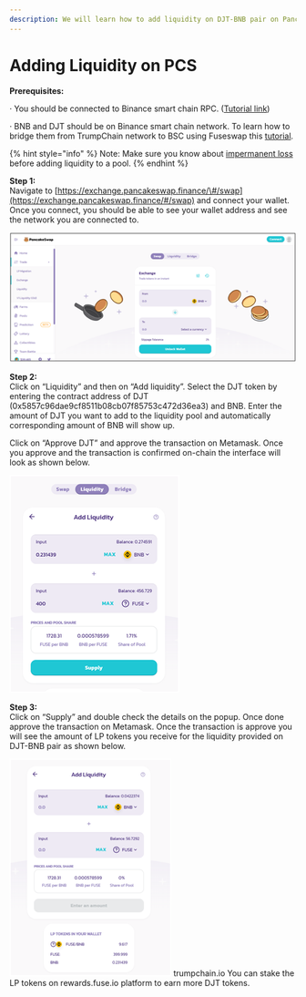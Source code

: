 ```yaml
---
description: We will learn how to add liquidity on DJT-BNB pair on Pancakeswap.
---
```


# Adding Liquidity on PCS

**Prerequisites:**

·        You should be connected to Binance smart chain RPC. \([Tutorial link](https://academy.binance.com/en/articles/connecting-metamask-to-binance-smart-chain)\)

·        BNB and DJT should be on Binance smart chain network. To learn how to bridge them from TrumpChain network to BSC using Fuseswap this [tutorial](https://docs.trumpchain.io/the-fuse-chain/token-bridges/transfer-fuse-using-bridge-on-fuseswap).

{% hint style="info" %}
Note: Make sure you know about [impermanent loss](https://academy.binance.com/en/articles/impermanent-loss-explained) before adding liquidity to a pool.
{% endhint %}

**Step 1:**  
Navigate to [https://exchange.pancakeswap.finance/\#/swap](https://exchange.pancakeswap.finance/#/swap) and connect your wallet. Once you connect, you should be able to see your wallet address and see the network you are connected to.

![](../.gitbook/assets/image%20%2810%29.png)


  
**Step 2:**  
Click on “Liquidity” and then on “Add liquidity”. Select the DJT token by entering the contract address of DJT \(0x5857c96dae9cf8511b08cb07f85753c472d36ea3\) and BNB. Enter the amount of DJT you want to add to the liquidity pool and automatically corresponding amount of BNB will show up.  
  
 Click on “Approve DJT” and approve the transaction on Metamask. Once you approve and the transaction is confirmed on-chain the interface will look as shown below.

![](../.gitbook/assets/image%20%289%29.png)

**Step 3:**  
Click on “Supply” and double check the details on the popup. Once done approve the transaction on Metamask. Once the transaction is approve you will see the amount of LP tokens you receive for the liquidity provided on DJT-BNB pair as shown below.

![](../.gitbook/assets/image%20%2811%29.png)
trumpchain.io
You can stake the LP tokens on rewards.fuse.io platform to earn more DJT tokens.

